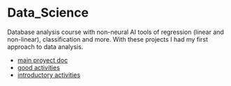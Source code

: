 # Data_Science

Database analysis course with non-neural AI tools of regression (linear and non-linear), classification and more.
With these projects I had my first approach to data analysis.

- [main proyect doc](./data%20science%20fundations%202/Proyect%20Biodiversity%20inNational%20Parks/)
- [good activities](./data%20science%20fundations%202/)
- [introductory activities](./data%20science%20fundations%201/)
